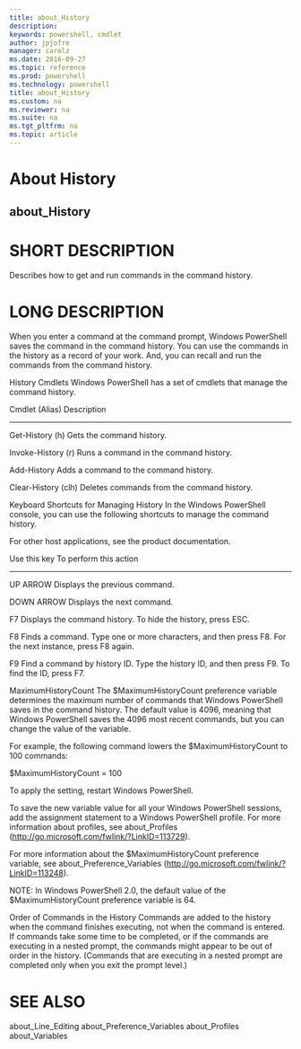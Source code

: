 ```yaml
---
title: about_History
description: 
keywords: powershell, cmdlet
author: jpjofre
manager: carolz
ms.date: 2016-09-27
ms.topic: reference
ms.prod: powershell
ms.technology: powershell
title: about_History
ms.custom: na
ms.reviewer: na
ms.suite: na
ms.tgt_pltfrm: na
ms.topic: article
---
```

# About History
## about_History


# SHORT DESCRIPTION

Describes how to get and run commands in the command history.

# LONG DESCRIPTION

When you enter a command at the command prompt, Windows PowerShell
saves the command in the command history. You can use the commands
in the history as a record of your work. And, you can recall and run the
commands from the command history.

History Cmdlets
Windows PowerShell has a set of cmdlets that manage the command history.

Cmdlet (Alias)       Description
-------------------  ------------------------------------------
Get-History (h)      Gets the command history.

Invoke-History (r)   Runs a command in the command history.

Add-History          Adds a command to the command history.

Clear-History (clh)  Deletes commands from the command history.

Keyboard Shortcuts for Managing History
In the Windows PowerShell console, you can use the following shortcuts
to manage the command history.

For other host applications, see the product documentation.

Use this key      To perform this action
-------------     ----------------------------------------------
UP ARROW          Displays the previous command.

DOWN ARROW        Displays the next command.

F7                Displays the command history.
To hide the history, press ESC.

F8                Finds a command. Type one or more characters,
and then press F8. For the next instance,
press F8 again.

F9                Find a command by history ID. Type the history
ID, and then press F9. To find the ID, press F7.

MaximumHistoryCount
The $MaximumHistoryCount preference variable determines the maximum
number of commands that Windows PowerShell saves in the command history.
The default value is 4096, meaning that Windows PowerShell saves the 4096
most recent commands, but you can change the value of the variable.

For example, the following command lowers the $MaximumHistoryCount to
100 commands:

$MaximumHistoryCount = 100

To apply the setting, restart Windows PowerShell.

To save the new variable value for all your Windows PowerShell
sessions, add the assignment statement to a Windows PowerShell profile.
For more information about profiles, see about_Profiles
(http://go.microsoft.com/fwlink/?LinkID=113729).

For more information about the $MaximumHistoryCount preference
variable, see about_Preference_Variables
(http://go.microsoft.com/fwlink/?LinkID=113248).

NOTE: In Windows PowerShell 2.0, the default value of the $MaximumHistoryCount
preference variable is 64.

Order of Commands in the History
Commands are added to the history when the command finishes executing,
not when the command is entered. If commands take some time to be
completed, or if the commands are executing in a nested prompt, the
commands might appear to be out of order in the history. (Commands
that are executing in a nested prompt are completed only when you exit
the prompt level.)

# SEE ALSO

about_Line_Editing
about_Preference_Variables
about_Profiles
about_Variables

